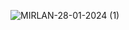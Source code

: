 ![MIRLAN-28-01-2024 (1)](https://github.com/MIRLAN1111/MIRLAN1111/assets/148762253/19fa98b8-1364-4d78-90b2-ed19e5c3d37c)
